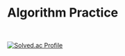 # Algorithm Practice

<br>

[![Solved.ac Profile](http://mazassumnida.wtf/api/v2/generate_badge?boj=alreadykite)](https://solved.ac/alreadykite/)  
